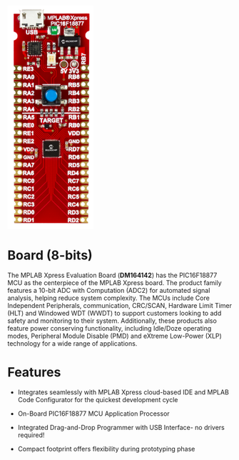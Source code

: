
![Board](images/Xpress_PIC16F18877.png)<br>
# Board (8-bits)

The MPLAB Xpress Evaluation Board (**DM164142**) has the PIC16F18877 MCU as the centerpiece of the MPLAB Xpress board. The product family features a 10-bit ADC with Computation (ADC2) for automated signal analysis, helping reduce system complexity. The MCUs include Core Independent Peripherals, communication, CRC/SCAN, Hardware Limit Timer (HLT) and Windowed WDT (WWDT) to support customers looking to add safety and monitoring to their system. Additionally, these products also feature power conserving functionality, including Idle/Doze operating modes, Peripheral Module Disable (PMD) and eXtreme Low-Power (XLP) technology for a wide range of applications. 

# Features

* Integrates seamlessly with MPLAB Xpress cloud-based IDE and MPLAB Code Configurator for the quickest development cycle

* On-Board PIC16F18877 MCU Application Processor

* Integrated Drag-and-Drop Programmer with USB Interface- no drivers required!

* Compact footprint offers flexibility during prototyping phase


